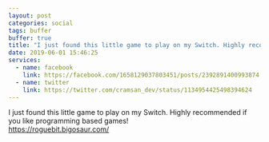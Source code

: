 ```yaml
---
layout: post
categories: social
tags: buffer
buffer: true
title: "I just found this little game to play on my Switch. Highly recommended if you like programming based games!"
date: 2019-06-01 15:46:25
services: 
  - name: facebook
    link: https://facebook.com/1658129037803451/posts/2392891400993874
  - name: twitter
    link: https://twitter.com/cramsan_dev/status/1134954425498394624
---
```


I just found this little game to play on my Switch. Highly recommended if you like programming based games!<br />
<a class="url" href="https://roguebit.bigosaur.com/" rel="external nofollow" target="_blank">https://roguebit.bigosaur.com/</a>
